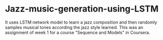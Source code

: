 # Jazz-music-generation-using-LSTM
It uses LSTM network model to learn a jazz composition and then randomly samples musical tones according the jazz style learned. This was an assignment of week 1 for a course "Sequence and Models" in Coursera.
